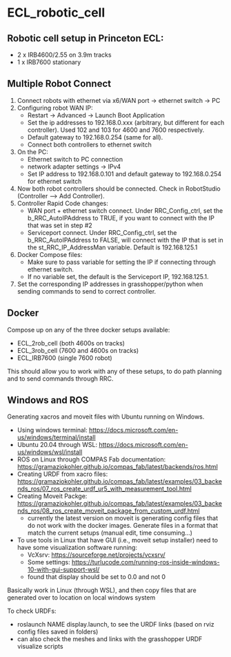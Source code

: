 # ECL_robotic_cell

## Robotic cell setup in Princeton ECL:
* 2 x IRB4600/2.55 on 3.9m tracks
* 1 x IRB7600 stationary

## Multiple Robot Connect

1. Connect robots with ethernet via x6/WAN port -> ethernet switch -> PC
2. Configuring robot WAN IP:
    * Restart -> Advanced -> Launch Boot Application
    * Set the ip addresses to 192.168.0.xxx (arbitrary, but different for each controller). Used 102 and 103 for 4600 and 7600 respectively.
    * Default gateway to 192.168.0.254 (same for all).
    * Connect both controllers to ethernet switch
3. On the PC:
    * Ethernet switch to PC connection
    * network adapter settings -> IPv4
    * Set IP address to 192.168.0.101 and default gateway to 192.168.0.254 for ethernet switch
4. Now both robot controllers should be connected. Check in RobotStudio (Controller --> Add Controller).
5. Controller Rapid Code changes:
    * WAN port + ethernet switch connect. Under RRC_Config_ctrl, set the b_RRC_AutoIPAddress to TRUE, if you want to connect with the IP that was set in step #2
    * Serviceport connect. Under RRC_Config_ctrl, set the b_RRC_AutoIPAddress to FALSE, will connect with the IP that is set in the st_RRC_IP_AddressMan variable. Default is 192.168.125.1
5. Docker Compose files:
    * Make sure to pass variable for setting the IP if connecting through ethernet switch.
    * If no variable set, the default is the Serviceport IP, 192.168.125.1.
6. Set the corresponding IP addresses in grasshopper/python when sending commands to send to correct controller.


## Docker
Compose up on any of the three docker setups available:
* ECL_2rob_cell (both 4600s on tracks)
* ECL_3rob_cell (7600 and 4600s on tracks)
* ECL_IRB7600 (single 7600 robot)

This should allow you to work with any of these setups, to do path planning and to send commands through RRC.


## Windows and ROS

Generating xacros and moveit files with Ubuntu running on Windows. 

* Using windows terminal: https://docs.microsoft.com/en-us/windows/terminal/install
* Ubuntu 20.04 through WSL: https://docs.microsoft.com/en-us/windows/wsl/install
* ROS on Linux through COMPAS Fab documentation: https://gramaziokohler.github.io/compas_fab/latest/backends/ros.html
* Creating URDF from xacro files: https://gramaziokohler.github.io/compas_fab/latest/examples/03_backends_ros/07_ros_create_urdf_ur5_with_measurement_tool.html
* Creating Moveit Packge: https://gramaziokohler.github.io/compas_fab/latest/examples/03_backends_ros/08_ros_create_moveit_package_from_custom_urdf.html
    * currently the latest version on moveit is generating config files that do not work with the docker images. Generate files in a format that match the current setups (manual edit, time consuming...)
* To use tools in Linux that have GUI (i.e., moveit setup installer) need to have some visualization software running:
    * VcXsrv: https://sourceforge.net/projects/vcxsrv/
    * Some settings: https://turlucode.com/running-ros-inside-windows-10-with-gui-support-wsl/
    * found that display should be set to 0.0 and not 0

Basically work in Linux (through WSL), and then copy files that are generated over to location on local windows system

To check URDFs:
* roslaunch NAME display.launch, to see the URDF links (based on rviz config files saved in folders)
* can also check the meshes and links with the grasshopper URDF visualize scripts